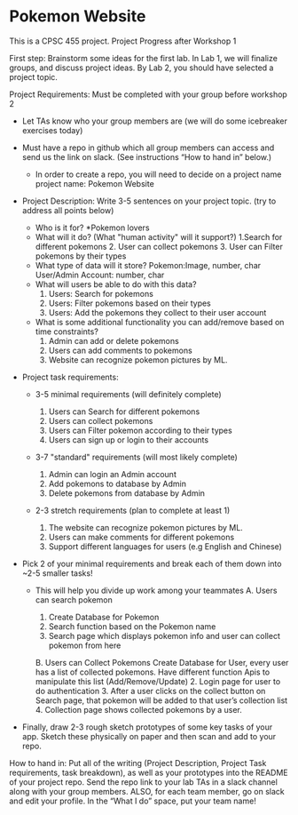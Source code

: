 # Pokemon Website

This is a CPSC 455 project.
Project Progress after Workshop 1

First step:
Brainstorm some ideas for the first lab. In Lab 1, we will finalize groups, and discuss project ideas. By Lab 2, you should have selected a project topic. 


Project Requirements:
Must be completed with your group before workshop 2


*  Let TAs know who your group members are (we will do some icebreaker exercises today)
*  Must have a repo in github which all group members can access and send us the link on slack. (See instructions “How to hand in” below.)
   * In order to create a repo, you will need to decide on a project name
  project name: Pokemon Website
*  Project Description: Write 3-5 sentences on your project topic. (try to address all points below)
   * Who is it for?
       *Pokemon lovers
   * What will it do? (What "human activity" will it support?)
     1.Search for different pokemons
     2. User can collect pokemons
     3. User can Filter pokemons by their types
   * What type of data will it store?
     Pokemon:Image, number, char
     User/Admin Account: number, char
   * What will users be able to do with this data?
      1. Users: Search for pokemons
      2. Users: Filter pokemons based on their types
      3. Users: Add the pokemons they collect to their user account
   * What is some additional functionality you can add/remove based on time constraints?
     1. Admin can add or delete pokemons
     2. Users can add comments to pokemons 
     3. Website can recognize pokemon pictures by ML.

*  Project task requirements:
   * 3-5 minimal requirements (will definitely complete)
      1. Users can Search for different pokemons
      2. Users can collect pokemons
      3. Users can Filter pokemon according to their types
      4. Users can sign up or login to their accounts    
   
   * 3-7 "standard" requirements (will most likely complete)

      1. Admin can login an Admin account
      2. Add pokemons to database by Admin
      3. Delete pokemons from database by Admin

   * 2-3 stretch requirements (plan to complete at least 1)
      1. The website can recognize pokemon pictures by ML.
      2. Users can make comments for different pokemons
      3. Support different languages for users (e.g English and Chinese)

*  Pick 2 of your minimal requirements and break each of them down into ~2-5 smaller tasks!
   *  This will help you divide up work among your teammates
      A. Users can search pokemon
       1. Create Database for Pokemon
       2. Search function based on the Pokemon name
       3. Search page which displays pokemon info and user can collect pokemon from here

      B. Users can Collect Pokemons 
Create Database for User, every user has a list of collected pokemons. Have different function Apis to manipulate this list (Add/Remove/Update)
      2.   Login page for user to do authentication
      3.   After a user clicks on the collect button on Search page, that pokemon will be added   to that user’s collection list
      4.   Collection page shows collected pokemons by a user.
*  Finally, draw 2-3 rough sketch prototypes of some key tasks of your app. Sketch these physically on paper and then scan and add to your repo.
 




How to hand in:
Put all of the writing (Project Description, Project Task requirements, task breakdown), as well as your prototypes into the README of your project repo. Send the repo link to your lab TAs in a slack channel along with your group members. ALSO, for each team member, go on slack and edit your profile. In the “What I do” space, put your team name!
